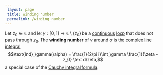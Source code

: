 ```yaml
---
 layout: page
 title: winding number
 permalink: /winding_number
---
```

Let $z_0\in \mathbb C$ and let $\gamma:[0,1]\to \mathbb C\setminus \{z_0\}$ be a [continuous](https://defsmath.github.io/DefsMath/continuous) [loop](https://defsmath.github.io/DefsMath/loop) that does not pass through $z_0$. The **winding number** of $\gamma$ around $\alpha$ is the [complex line integral](https://defsmath.github.io/DefsMath/complex_line_integral) $$\text{Ind}_\gamma(\alpha) = \frac{1}{2\pi i}\int_\gamma \frac{1}{\zeta - z_0} \text d\zeta,$$
a special case of the [Cauchy integral formula](https://defsmath.github.io/DefsMath/Cauchy_integral_formula).